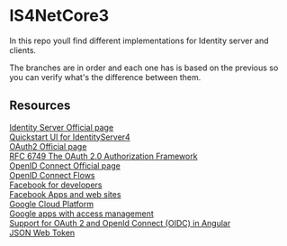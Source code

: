 # IS4NetCore3

In this repo youll find different implementations for Identity server and clients.

The branches are in order and each one has is based on the previous so you can verify what's the difference between them.

## Resources

[Identity Server Official page](https://identityserver.io/)<br />
[Quickstart UI for IdentityServer4](https://github.com/IdentityServer/IdentityServer4.Quickstart.UI/tree/master)<br />
[OAuth2 Official page](https://oauth.net/2/)<br />
[RFC 6749 The OAuth 2.0 Authorization Framework](https://tools.ietf.org/html/rfc6749)<br />
[OpenID Connect Official page](https://openid.net/connect/faq/)<br />
[OpenID Connect Flows](https://medium.com/@darutk/diagrams-of-all-the-openid-connect-flows-6968e3990660)<br />
[Facebook for developers](https://developers.facebook.com/)<br />
[Facebook Apps and web sites](https://www.facebook.com/settings?tab=applications)<br />
[Google Cloud Platform](https://console.cloud.google.com/)<br />
[Google apps with access management](https://myaccount.google.com/permissions)<br />
[Support for OAuth 2 and OpenId Connect (OIDC) in Angular](https://github.com/manfredsteyer/angular-oauth2-oidc)<br />
[JSON Web Token](https://jwt.io/)<br />
